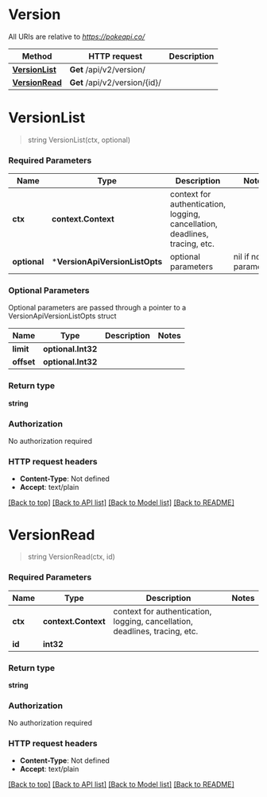 # Version

All URIs are relative to *https://pokeapi.co/*

| Method                                       | HTTP request                  | Description |
|----------------------------------------------|-------------------------------|-------------|
| [**VersionList**](VersionApi.md#VersionList) | **Get** /api/v2/version/      |             |
| [**VersionRead**](VersionApi.md#VersionRead) | **Get** /api/v2/version/{id}/ |             |

# **VersionList**
> string VersionList(ctx, optional)


### Required Parameters

| Name         | Type                           | Description                                                                 | Notes                |
|--------------|--------------------------------|-----------------------------------------------------------------------------|----------------------|
| **ctx**      | **context.Context**            | context for authentication, logging, cancellation, deadlines, tracing, etc. |                      |
| **optional** | ***VersionApiVersionListOpts** | optional parameters                                                         | nil if no parameters |

### Optional Parameters

Optional parameters are passed through a pointer to a VersionApiVersionListOpts struct

| Name       | Type               | Description | Notes |
|------------|--------------------|-------------|-------|
| **limit**  | **optional.Int32** |             |       |
| **offset** | **optional.Int32** |             |       |

### Return type

**string**

### Authorization

No authorization required

### HTTP request headers

 - **Content-Type**: Not defined
 - **Accept**: text/plain

[[Back to top]](#) [[Back to API list]](../README.md#documentation-for-api-endpoints) [[Back to Model list]](../README.md#documentation-for-models) [[Back to README]](../README.md)

# **VersionRead**
> string VersionRead(ctx, id)


### Required Parameters

| Name    | Type                | Description                                                                 | Notes |
|---------|---------------------|-----------------------------------------------------------------------------|-------|
| **ctx** | **context.Context** | context for authentication, logging, cancellation, deadlines, tracing, etc. |       |
| **id**  | **int32**           |                                                                             |       |

### Return type

**string**

### Authorization

No authorization required

### HTTP request headers

 - **Content-Type**: Not defined
 - **Accept**: text/plain

[[Back to top]](#) [[Back to API list]](../README.md#documentation-for-api-endpoints) [[Back to Model list]](../README.md#documentation-for-models) [[Back to README]](../README.md)

